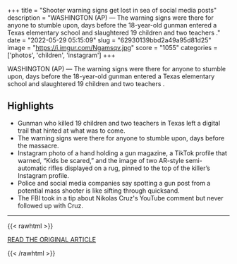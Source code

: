 +++
title = "Shooter warning signs get lost in sea of social media posts"
description = "WASHINGTON (AP) — The warning signs were there for anyone to stumble upon, days before the 18-year-old gunman entered a Texas elementary school and slaughtered 19 children and two teachers ."
date = "2022-05-29 05:15:09"
slug = "62930139bbd2a49a95d81d25"
image = "https://i.imgur.com/Ngamsqv.jpg"
score = "1055"
categories = ['photos', 'children', 'instagram']
+++

WASHINGTON (AP) — The warning signs were there for anyone to stumble upon, days before the 18-year-old gunman entered a Texas elementary school and slaughtered 19 children and two teachers .

## Highlights

- Gunman who killed 19 children and two teachers in Texas left a digital trail that hinted at what was to come.
- The warning signs were there for anyone to stumble upon, days before the massacre.
- Instagram photo of a hand holding a gun magazine, a TikTok profile that warned, “Kids be scared,” and the image of two AR-style semi-automatic rifles displayed on a rug, pinned to the top of the killer’s Instagram profile.
- Police and social media companies say spotting a gun post from a potential mass shooter is like sifting through quicksand.
- The FBI took in a tip about Nikolas Cruz's YouTube comment but never followed up with Cruz.

---

{{< rawhtml >}}
  <p class="article-category">
    <a target="_blank" href="https://apnews.com/article/uvalde-school-shooting-technology-shootings-social-media-texas-b8dc7a615765e17d46313bc83e2fe452">READ THE ORIGINAL ARTICLE</a>
  </p>
{{< /rawhtml >}}
